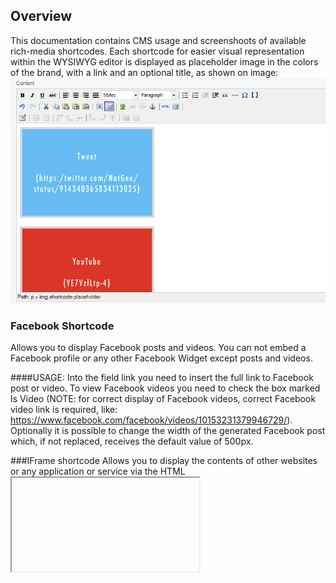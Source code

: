 ## Overview
This documentation contains CMS usage and screenshoots of available rich-media shortcodes.
Each shortcode for easier visual representation within the WYSIWYG editor is displayed as placeholder image in the colors of the brand, with a link and an optional title, as shown on image:
![Shortcode placeholders](docs/en/images/shortcode-placeholders.png)

### Facebook Shortcode
Allows you to display Facebook posts and videos. You can not embed a Facebook profile or any other Facebook Widget except posts and videos.

####USAGE:
Into the field link you need to insert the full link to Facebook post or video.
To view Facebook videos you need to check the box marked Is Video (NOTE: for correct display of Facebook videos, correct Facebook video link is required, like: https://www.facebook.com/facebook/videos/10153231379946729/).
Optionally it is possible to change the width of the generated Facebook post which, if not replaced, receives the default value of 500px.


###IFrame shortcode
Allows you to display the contents of other websites or any application or service via the HTML <iframe> tag.

####USAGE:
Into the field link you need to insert the full link to a website or service, while the Width and Height fields are optional and if not replaced receive default values of 640px x 480px.

####NOTE 1:
If website, application or service has set a ban on the display of content (eg. "X-Frame-Options: SAMEORIGIN") then IFrame shortcode will not work, it will display an error message about the lack of site (Error 404 - Page not found) or unavailability (error 403 - Forbidden), for example, as is the case if you try to set https://www.google.com in <iframe>.

####NOTE 2:
IFrame shortcode is responsive and "supposed" to be proportionally adjusted to the dimensions of the user's screen, but we can not guarantee the functionality of responsiveness because it depends on the implementation of embed sides (third party).


###Instagram shortcode
Enables display of Instagram Widget post, whether it is video or image.

####USAGE:
Into the field Link you need to insert the full link to Instagram post. The interface will display the Instagram post widget, which is responsive and adaptable to the current resolution of the user's device.


###Twitter shortcode
Enables display of Twitter Widget Post, whether it is video or image.

####USAGE:
Into the field Link you need to insert the full link to Twitter Post or video.
To view the Twitter video is necessary to mark the checkbox Is Video.


###Vimeo shortcode
Enables display of Vimeo videos. Into the field Link you need to insert the Vimeo video ID like so:
![Vimeo video ID example](docs/en/images/vimeo-video-id-example.png)

Width and Height fields are optional and if they are not replaced receive defaults of 640px or 390px. If the default values are modified, it is necessary to keep the ratio of 16:9.



###YouTube shortcode
Enables display of YouTube videos. Into the field link you need to insert a YouTube video ID like so:
![YouTube video ID example](docs/en/images/youtube-video-id-example.png)

Width and Height fields are optional and if they are not replaced receive defaults of 640px or 390px. If the default values are modified, it is necessary to keep the ratio of 16: 9.

